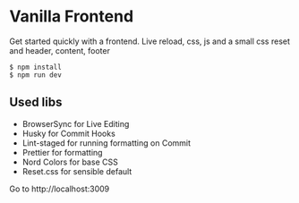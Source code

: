 # Vanilla Frontend

Get started quickly with a frontend. Live reload, css, js and a small css reset and header, content, footer

```
$ npm install
$ npm run dev
```

## Used libs

-   BrowserSync for Live Editing
-   Husky for Commit Hooks
-   Lint-staged for running formatting on Commit
-   Prettier for formatting
-   Nord Colors for base CSS
-   Reset.css for sensible default

Go to http://localhost:3009

